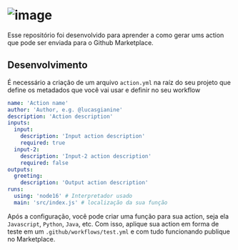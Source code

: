 # ![image](https://github.com/user-attachments/assets/3d17c376-aee1-46cc-b344-d50249b56fbd)
Esse repositório foi desenvolvido para aprender a como gerar ums action que pode ser enviada para o Github Marketplace.

## Desenvolvimento
É necessário a criação de um arquivo `action.yml` na raíz do seu projeto que define os metadados que você vai usar e definir no seu workflow
```yml
name: 'Action name'
author: 'Author, e.g. @lucasgianine'
description: 'Action description'
inputs:
  input:
    description: 'Input action description'
    required: true
  input-2:
    description: 'Input-2 action description'
    required: false
outputs:
  greeting:
    description: 'Output action description'
runs:
  using: 'node16' # Interpretador usado
  main: 'src/index.js' # localização da sua função
```

Após a configuração, você pode criar uma função para sua action, seja ela `Javascript`, `Python`, `Java`, etc.
Com isso, aplique sua action em forma de teste em um `.github/workflows/test.yml` e com tudo funcionando publique no Marketplace.
